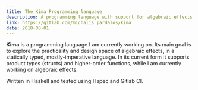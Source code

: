 ```yaml
---
title: The Kima Programming language
description: A programming language with support for algebraic effects
link: https://gitlab.com/michalis_pardalos/kima
date: 2018-08-01
---
```


**Kima** is a programming language I am currently working on. Its main goal is
to explore the practicality and design space of algebraic effects, in a
statically typed, mostly-imperative language. In its current form it supports
product types (structs) and higher-order functions, while I am currently working
on algebraic effects.

Written in Haskell and tested using Hspec and Gitlab CI.

